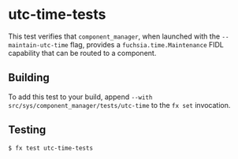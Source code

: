 # utc-time-tests

This test verifies that `component_manager`, when launched with the `--maintain-utc-time` flag,
provides a `fuchsia.time.Maintenance` FIDL capability that can be routed to a component.

## Building

To add this test to your build, append
`--with src/sys/component_manager/tests/utc-time`
to the `fx set` invocation.

## Testing

```
$ fx test utc-time-tests
```

